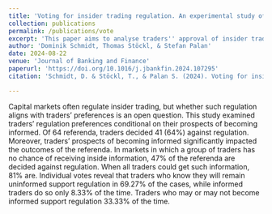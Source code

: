 ```yaml
---
title: 'Voting for insider trading regulation. An experimental study of informed and uninformed traders'' preferences'
collection: publications
permalink: /publications/vote
excerpt: 'This paper aims to analyse traders'' approval of insider trading regulation, controlling for traders'' prospects of receiving non-public information.'
author: 'Dominik Schmidt, Thomas Stöckl, & Stefan Palan'
date: 2024-08-22
venue: 'Journal of Banking and Finance'
paperurl: 'https://doi.org/10.1016/j.jbankfin.2024.107295'
citation: 'Schmidt, D. & Stöckl, T., & Palan S. (2024). Voting for insider trading regulation. An experimental study of informed and uninformed traders'' preferences,<i>Journal of Banking and Finance</i>, DOI 10.1016/j.jbankfin.2024.107295'

---
```


Capital markets often regulate insider trading, but whether such regulation aligns with traders’ preferences is an open question. This study examined traders’ regulation preferences conditional on their prospects of becoming informed. Of 64 referenda, traders decided 41 (64%) against regulation. Moreover, traders’ prospects of becoming informed significantly impacted the outcomes of the referenda. In markets in which a group of traders has no chance of receiving inside information, 47% of the referenda are decided against regulation. When all traders could get such information, 81% are. Individual votes reveal that traders who know they will remain uninformed support regulation in 69.27% of the cases, while informed traders do so only 8.33% of the time. Traders who may or may not become informed support regulation 33.33% of the time.